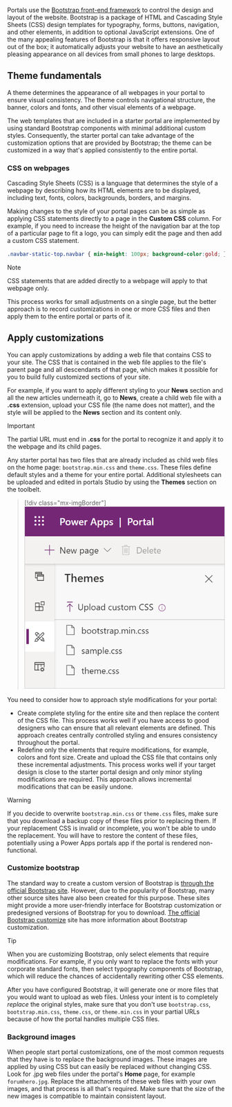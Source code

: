 Portals use the [Bootstrap front-end framework](http://getbootstrap.com/?azure-portal=true) to control the design and layout of the website. Bootstrap is a package of HTML and Cascading Style Sheets (CSS) design templates for typography, forms, buttons, navigation, and other elements, in addition to optional JavaScript extensions. One of the many appealing features of Bootstrap is that it offers responsive layout out of the box; it automatically adjusts your website to have an aesthetically pleasing appearance on all devices from small phones to large desktops.

## Theme fundamentals

A theme determines the appearance of all webpages in your portal to ensure visual consistency. The theme controls navigational structure, the banner, colors and fonts, and other visual elements of a webpage.

The web templates that are included in a starter portal are implemented by using standard Bootstrap components with minimal additional custom styles. Consequently, the starter portal can take advantage of the customization options that are provided by Bootstrap; the theme can be customized in a way that's applied consistently to the entire portal.

### CSS on webpages

Cascading Style Sheets (CSS) is a language that determines the style of a webpage by describing how its HTML elements are to be displayed, including text, fonts, colors, backgrounds, borders, and margins.

Making changes to the style of your portal pages can be as simple as applying CSS statements directly to a page in the **Custom CSS** column. For example, if you need to increase the height of the navigation bar at the top of a particular page to fit a logo, you can simply edit the page and then add a custom CSS statement.

```css
.navbar-static-top.navbar { min-height: 100px; background-color:gold; }
```

> [!NOTE]
> CSS statements that are added directly to a webpage will apply to that webpage only.

This process works for small adjustments on a single page, but the better approach is to record customizations in one or more CSS files and then apply them to the entire portal or parts of it.

## Apply customizations

You can apply customizations by adding a web file that contains CSS to your site. The CSS that is contained in the web file applies to the file's parent page and all descendants of that page, which makes it possible for you to build fully customized sections of your site.

For example, if you want to apply different styling to your **News** section and all the new articles underneath it, go to **News**, create a child web file with a **.css** extension, upload your CSS file (the name does not matter), and the style will be applied to the **News** section and its content only.

> [!IMPORTANT]
> The partial URL must end in **.css** for the portal to recognize it and apply it to the webpage and its child pages.

Any starter portal has two files that are already included as child web files on the home page: `bootstrap.min.css` and `theme.css`. These files define default styles and a theme for your entire portal. Additional stylesheets can be uploaded and edited in portals Studio by using the **Themes** section on the toolbelt.

> [!div class="mx-imgBorder"]
> [![Screenshot of themes editing options from toolbelt for CSS code.](../media/css-edit.png)](../media/css-edit.png#lightbox)

You need to consider how to approach style modifications for your portal:

- Create complete styling for the entire site and then replace the content of the CSS file. This process works well if you have access to good designers who can ensure that all relevant elements are defined. This approach creates centrally controlled styling and ensures consistency throughout the portal.
- Redefine only the elements that require modifications, for example, colors and font size. Create and upload the CSS file that contains only these incremental adjustments. This process works well if your target design is close to the starter portal design and only minor styling modifications are required. This approach allows incremental modifications that can be easily undone.

> [!WARNING]
> If you decide to overwrite `bootstrap.min.css` or `theme.css` files, make sure that you download a backup copy of these files prior to replacing them. If your replacement CSS is invalid or incomplete, you won't be able to undo the replacement. You will have to restore the content of these files, potentially using a Power Apps portals app if the portal is rendered non-functional.

### Customize bootstrap

The standard way to create a custom version of Bootstrap is [through the official Bootstrap site](http://getbootstrap.com/customize/#less-variables/?azure-portal=true). However, due to the popularity of Bootstrap, many other source sites have also been created for this purpose. These sites might provide a more user-friendly interface for Bootstrap customization or predesigned versions of Bootstrap for you to download. [The official Bootstrap customize](http://getbootstrap.com/customize/?azure-portal=true) site has more information about Bootstrap customization.

> [!TIP]
> When you are customizing Bootstrap, only select elements that require modifications. For example, if you only want to replace the fonts with your corporate standard fonts, then select typography components of Bootstrap, which will reduce the chances of accidentally rewriting other CSS elements.

After you have configured Bootstrap, it will generate one or more files that you would want to upload as web files. Unless your intent is to completely *replace* the original styles, make sure that you don't use `bootstrap.css`, `bootstrap.min.css`, `theme.css`, or `theme.min.css` in your partial URLs because of how the portal handles multiple CSS files.

### Background images

When people start portal customizations, one of the most common requests that they have is to replace the background images. These images are applied by using CSS but can easily be replaced without changing CSS. Look for .jpg web files under the portal's **Home** page, for example `forumhero.jpg`. Replace the attachments of these web files with your own images, and that process is all that's required. Make sure that the size of the new images is compatible to maintain consistent layout.
